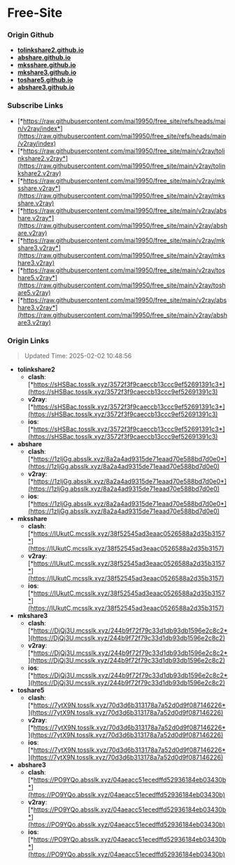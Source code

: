 # Free-Site

### Origin Github

- [**tolinkshare2.github.io**](https://github.com/tolinkshare2/tolinkshare2.github.io)
- [**abshare.github.io**](https://github.com/abshare/abshare.github.io)
- [**mksshare.github.io**](https://github.com/mksshare/mksshare.github.io)
- [**mkshare3.github.io**](https://github.com/mkshare3/mkshare3.github.io)
- [**toshare5.github.io**](https://github.com/toshare5/toshare5.github.io)
- [**abshare3.github.io**](https://github.com/abshare3/abshare3.github.io)

### Subscribe Links

- [*https://raw.githubusercontent.com/mai19950/free_site/refs/heads/main/v2ray/index*](https://raw.githubusercontent.com/mai19950/free_site/refs/heads/main/v2ray/index)
- [*https://raw.githubusercontent.com/mai19950/free_site/main/v2ray/tolinkshare2.v2ray*](https://raw.githubusercontent.com/mai19950/free_site/main/v2ray/tolinkshare2.v2ray)
- [*https://raw.githubusercontent.com/mai19950/free_site/main/v2ray/mksshare.v2ray*](https://raw.githubusercontent.com/mai19950/free_site/main/v2ray/mksshare.v2ray)
- [*https://raw.githubusercontent.com/mai19950/free_site/main/v2ray/abshare.v2ray*](https://raw.githubusercontent.com/mai19950/free_site/main/v2ray/abshare.v2ray)
- [*https://raw.githubusercontent.com/mai19950/free_site/main/v2ray/mkshare3.v2ray*](https://raw.githubusercontent.com/mai19950/free_site/main/v2ray/mkshare3.v2ray)
- [*https://raw.githubusercontent.com/mai19950/free_site/main/v2ray/toshare5.v2ray*](https://raw.githubusercontent.com/mai19950/free_site/main/v2ray/toshare5.v2ray)
- [*https://raw.githubusercontent.com/mai19950/free_site/main/v2ray/abshare3.v2ray*](https://raw.githubusercontent.com/mai19950/free_site/main/v2ray/abshare3.v2ray)

### Origin Links

> Updated Time: 2025-02-02 10:48:56

- **tolinkshare2**
  - **clash**: [*https://sHSBac.tosslk.xyz/3572f3f9caeccb13ccc9ef52691391c3*](https://sHSBac.tosslk.xyz/3572f3f9caeccb13ccc9ef52691391c3)
  - **v2ray**: [*https://sHSBac.tosslk.xyz/3572f3f9caeccb13ccc9ef52691391c3*](https://sHSBac.tosslk.xyz/3572f3f9caeccb13ccc9ef52691391c3)
  - **ios**: [*https://sHSBac.tosslk.xyz/3572f3f9caeccb13ccc9ef52691391c3*](https://sHSBac.tosslk.xyz/3572f3f9caeccb13ccc9ef52691391c3)
- **abshare**
  - **clash**: [*https://1zIjGg.absslk.xyz/8a2a4ad9315de71eaad70e588bd7d0e0*](https://1zIjGg.absslk.xyz/8a2a4ad9315de71eaad70e588bd7d0e0)
  - **v2ray**: [*https://1zIjGg.absslk.xyz/8a2a4ad9315de71eaad70e588bd7d0e0*](https://1zIjGg.absslk.xyz/8a2a4ad9315de71eaad70e588bd7d0e0)
  - **ios**: [*https://1zIjGg.absslk.xyz/8a2a4ad9315de71eaad70e588bd7d0e0*](https://1zIjGg.absslk.xyz/8a2a4ad9315de71eaad70e588bd7d0e0)
- **mksshare**
  - **clash**: [*https://IUkutC.mcsslk.xyz/38f52545ad3eaac0526588a2d35b3157*](https://IUkutC.mcsslk.xyz/38f52545ad3eaac0526588a2d35b3157)
  - **v2ray**: [*https://IUkutC.mcsslk.xyz/38f52545ad3eaac0526588a2d35b3157*](https://IUkutC.mcsslk.xyz/38f52545ad3eaac0526588a2d35b3157)
  - **ios**: [*https://IUkutC.mcsslk.xyz/38f52545ad3eaac0526588a2d35b3157*](https://IUkutC.mcsslk.xyz/38f52545ad3eaac0526588a2d35b3157)
- **mkshare3**
  - **clash**: [*https://DjQj3U.mcsslk.xyz/244b9f72f79c33d1db93db1596e2c8c2*](https://DjQj3U.mcsslk.xyz/244b9f72f79c33d1db93db1596e2c8c2)
  - **v2ray**: [*https://DjQj3U.mcsslk.xyz/244b9f72f79c33d1db93db1596e2c8c2*](https://DjQj3U.mcsslk.xyz/244b9f72f79c33d1db93db1596e2c8c2)
  - **ios**: [*https://DjQj3U.mcsslk.xyz/244b9f72f79c33d1db93db1596e2c8c2*](https://DjQj3U.mcsslk.xyz/244b9f72f79c33d1db93db1596e2c8c2)
- **toshare5**
  - **clash**: [*https://7ytX9N.tosslk.xyz/70d3d6b313178a7a52d0d9f087146226*](https://7ytX9N.tosslk.xyz/70d3d6b313178a7a52d0d9f087146226)
  - **v2ray**: [*https://7ytX9N.tosslk.xyz/70d3d6b313178a7a52d0d9f087146226*](https://7ytX9N.tosslk.xyz/70d3d6b313178a7a52d0d9f087146226)
  - **ios**: [*https://7ytX9N.tosslk.xyz/70d3d6b313178a7a52d0d9f087146226*](https://7ytX9N.tosslk.xyz/70d3d6b313178a7a52d0d9f087146226)
- **abshare3**
  - **clash**: [*https://PO9YQo.absslk.xyz/04aeacc51ecedffd52936184eb03430b*](https://PO9YQo.absslk.xyz/04aeacc51ecedffd52936184eb03430b)
  - **v2ray**: [*https://PO9YQo.absslk.xyz/04aeacc51ecedffd52936184eb03430b*](https://PO9YQo.absslk.xyz/04aeacc51ecedffd52936184eb03430b)
  - **ios**: [*https://PO9YQo.absslk.xyz/04aeacc51ecedffd52936184eb03430b*](https://PO9YQo.absslk.xyz/04aeacc51ecedffd52936184eb03430b)
